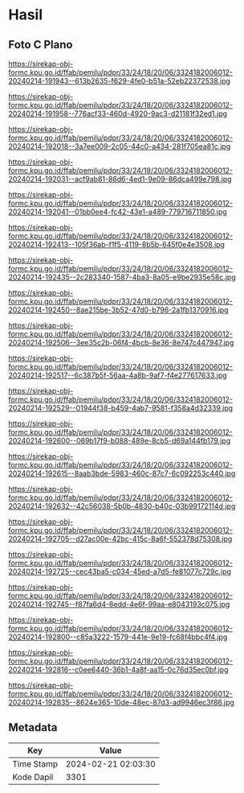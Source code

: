 # Hasil

## Foto C Plano

https://sirekap-obj-formc.kpu.go.id/ffab/pemilu/pdpr/33/24/18/20/06/3324182006012-20240214-191943--613b2635-f629-4fe0-b51a-52eb22372538.jpg

https://sirekap-obj-formc.kpu.go.id/ffab/pemilu/pdpr/33/24/18/20/06/3324182006012-20240214-191958--776acf33-460d-4920-9ac3-d21181f32ed1.jpg

https://sirekap-obj-formc.kpu.go.id/ffab/pemilu/pdpr/33/24/18/20/06/3324182006012-20240214-192018--3a7ee009-2c05-44c0-a434-281f705ea81c.jpg

https://sirekap-obj-formc.kpu.go.id/ffab/pemilu/pdpr/33/24/18/20/06/3324182006012-20240214-192031--acf9ab81-86d6-4ed1-9e09-86dca499e798.jpg

https://sirekap-obj-formc.kpu.go.id/ffab/pemilu/pdpr/33/24/18/20/06/3324182006012-20240214-192041--01bb0ee4-fc42-43e1-a489-779716711850.jpg

https://sirekap-obj-formc.kpu.go.id/ffab/pemilu/pdpr/33/24/18/20/06/3324182006012-20240214-192413--105f36ab-f1f5-4119-8b5b-645f0e4e3508.jpg

https://sirekap-obj-formc.kpu.go.id/ffab/pemilu/pdpr/33/24/18/20/06/3324182006012-20240214-192435--2c283340-1587-4ba3-8a05-e9be2935e58c.jpg

https://sirekap-obj-formc.kpu.go.id/ffab/pemilu/pdpr/33/24/18/20/06/3324182006012-20240214-192450--8ae215be-3b52-47d0-b796-2a1fb1370916.jpg

https://sirekap-obj-formc.kpu.go.id/ffab/pemilu/pdpr/33/24/18/20/06/3324182006012-20240214-192506--3ee35c2b-06f4-4bcb-8e36-8e747c447947.jpg

https://sirekap-obj-formc.kpu.go.id/ffab/pemilu/pdpr/33/24/18/20/06/3324182006012-20240214-192517--6c387b5f-56aa-4a8b-9af7-f4e277617633.jpg

https://sirekap-obj-formc.kpu.go.id/ffab/pemilu/pdpr/33/24/18/20/06/3324182006012-20240214-192529--01944f38-b459-4ab7-9581-f358a4d32339.jpg

https://sirekap-obj-formc.kpu.go.id/ffab/pemilu/pdpr/33/24/18/20/06/3324182006012-20240214-192600--069b17f9-b088-489e-8cb5-d69a144fb179.jpg

https://sirekap-obj-formc.kpu.go.id/ffab/pemilu/pdpr/33/24/18/20/06/3324182006012-20240214-192615--8aab3bde-5983-460c-87c7-6c092253c440.jpg

https://sirekap-obj-formc.kpu.go.id/ffab/pemilu/pdpr/33/24/18/20/06/3324182006012-20240214-192632--42c56038-5b0b-4830-b40c-03b99172114d.jpg

https://sirekap-obj-formc.kpu.go.id/ffab/pemilu/pdpr/33/24/18/20/06/3324182006012-20240214-192705--d27ac00e-42bc-415c-8a6f-552378d75308.jpg

https://sirekap-obj-formc.kpu.go.id/ffab/pemilu/pdpr/33/24/18/20/06/3324182006012-20240214-192725--cec43ba5-c034-45ed-a7d5-fe81077c729c.jpg

https://sirekap-obj-formc.kpu.go.id/ffab/pemilu/pdpr/33/24/18/20/06/3324182006012-20240214-192745--f87fa6d4-8edd-4e6f-99aa-e8043193c075.jpg

https://sirekap-obj-formc.kpu.go.id/ffab/pemilu/pdpr/33/24/18/20/06/3324182006012-20240214-192800--c85a3222-1579-441e-9e19-fc68f4bbc4f4.jpg

https://sirekap-obj-formc.kpu.go.id/ffab/pemilu/pdpr/33/24/18/20/06/3324182006012-20240214-192816--c0ee6440-36b1-4a8f-aa15-0c76d35ec0bf.jpg

https://sirekap-obj-formc.kpu.go.id/ffab/pemilu/pdpr/33/24/18/20/06/3324182006012-20240214-192835--8624e365-10de-48ec-87d3-ad9946ec3f86.jpg


## Metadata

| Key        | Value               |
| ---------- | ------------------- |
| Time Stamp | 2024-02-21 02:03:30 |
| Kode Dapil | 3301                |




